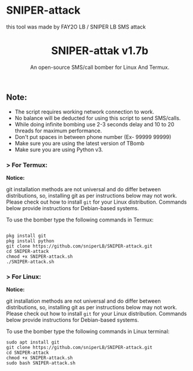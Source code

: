 # SNIPER-attack
this tool was made by
FAY2O LB / SNIPER LB
SMS attack 
<h1 align="center">SNIPER-attak v1.7b</h1>
<p align="center">An open-source SMS/call bomber for Linux And Termux.</p><br>

## Note:

- The script requires working network connection to work.
- No balance will be deducted for using this script to send SMS/calls.
- While doing infinite bombing use 2-3 seconds delay and 10 to 20 threads for maximum performance.
- Don't put spaces in between phone number (Ex- 99999 99999)
- Make sure you are using the latest version of TBomb
- Make sure you are using Python v3.



### > For Termux:

**Notice:** 

git installation methods are not universal and do differ between distributions,
so, installing git as per instructions below may not work.
Please check out how to install `git` for your Linux distribution.
Commands below provide instructions for Debian-based systems.

To use the bomber type the following commands in Termux:
```

pkg install git
pkg install python
git clone https://github.com/sniperLB/SNIPER-attack.git
cd SNIPER-attack
chmod +x SNIPER-attack.sh
./SNIPER-attack.sh
```



### > For Linux:

**Notice:** 

git installation methods are not universal and do differ between distributions,
so, installing git as per instructions below may not work.
Please check out how to install `git` for your Linux distribution.
Commands below provide instructions for Debian-based systems.

To use the bomber type the following commands in Linux terminal:
```
sudo apt install git
git clone https://github.com/sniperLB/SNIPER-attack.git
cd SNIPER-attack
chmod +x SNIPER-attack.sh
sudo bash SNIPER-attack.sh
```

